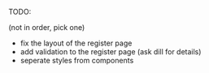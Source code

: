 TODO:

(not in order, pick one)

- fix the layout of the register page
- add validation to the register page (ask dill for details)
- seperate styles from components 
